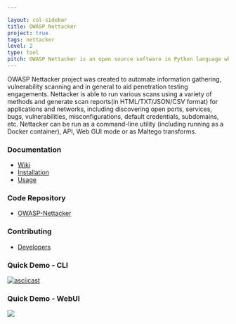 ```yaml
---

layout: col-sidebar
title: OWASP Nettacker
project: true
tags: nettacker
level: 2
type: tool
pitch: OWASP Nettacker is an open source software in Python language which helps you to perform automated penetration testing and automated Information Gathering. This software can be run on Windows/Linux/OSX under Python.
---
```

OWASP Nettacker project was created to automate information gathering, vulnerability scanning and in general to aid penetration testing engagements. Nettacker is able to run various scans using a variety of methods and generate scan reports(in HTML/TXT/JSON/CSV format) for applications and networks, including discovering open ports, services, bugs, vulnerabilities, misconfigurations, default credentials, subdomains, etc. Nettacker can be run as a command-line utility (including running as a Docker container), API, Web GUI mode or as Maltego transforms. 
 
### Documentation

* [Wiki](https://github.com/OWASP/Nettacker/wiki)
* [Installation](https://github.com/OWASP/Nettacker/wiki/Installation)
* [Usage](https://github.com/OWASP/Nettacker/wiki/Usage)

### Code Repository

* [OWASP-Nettacker](https://github.com/OWASP/Nettacker)

### Contributing
* [Developers](https://github.com/OWASP/Nettacker/wiki/Developers)

### Quick Demo - CLI

[![asciicast](https://asciinema.org/a/389414.svg)](https://asciinema.org/a/389414)

### Quick Demo - WebUI

![](https://github.com/OWASP/www-project-nettacker/raw/master/assets/images/Screencast-from-Tuesday-09-June-2020-02-32-32-IST-_online-video-cutter.com_.gif)
